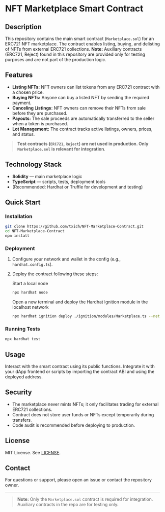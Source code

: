 # NFT Marketplace Smart Contract

## Description

This repository contains the main smart contract (`Marketplace.sol`) for an ERC721 NFT marketplace. The contract enables listing, buying, and delisting of NFTs from external ERC721 collections. **Note:** Auxiliary contracts (ERC721, Reject) found in this repository are provided only for testing purposes and are not part of the production logic.

## Features

- **Listing NFTs:** NFT owners can list tokens from any ERC721 contract with a chosen price.
- **Buying NFTs:** Anyone can buy a listed NFT by sending the required payment.
- **Canceling Listings:** NFT owners can remove their NFTs from sale before they are purchased.
- **Payouts:** The sale proceeds are automatically transferred to the seller when a token is purchased.
- **Lot Management:** The contract tracks active listings, owners, prices, and status.

> **Test contracts (`ERC721`, `Reject`) are not used in production. Only `Marketplace.sol` is relevant for integration.**

## Technology Stack

- **Solidity** — main marketplace logic
- **TypeScript** — scripts, tests, deployment tools
- (Recommended: Hardhat or Truffle for development and testing)

## Quick Start

### Installation

```bash
git clone https://github.com/txich/NFT-Marketplace-Contract.git
cd NFT-Marketplace-Contract
npm install
```

### Deployment

1. Configure your network and wallet in the config (e.g., `hardhat.config.ts`).
2. Deploy the contract following these steps:
    
    Start a local node
    ```bash
    npx hardhat node
    ```
    Open a new terminal and deploy the Hardhat Ignition module in the localhost network
    ```bash
    npx hardhat ignition deploy ./ignition/modules/Marketplace.ts --network localhost
    ```

### Running Tests

```bash
npx hardhat test
```

## Usage

Interact with the smart contract using its public functions. Integrate it with your dApp frontend or scripts by importing the contract ABI and using the deployed address.

## Security

- The marketplace never mints NFTs; it only facilitates trading for external ERC721 collections.
- Contract does not store user funds or NFTs except temporarily during transfers.
- Code audit is recommended before deploying to production.

## License

MIT License. See [LICENSE](LICENSE).

## Contact

For questions or support, please open an issue or contact the repository owner.

---

> **Note:** Only the `Marketplace.sol` contract is required for integration. Auxiliary contracts in the repo are for testing only.
